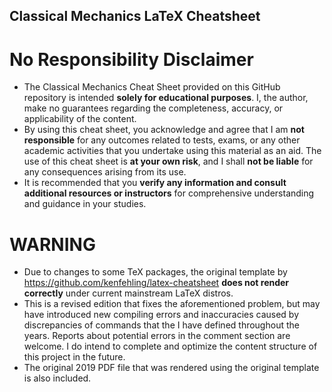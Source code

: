 ## Classical Mechanics LaTeX Cheatsheet

# No Responsibility Disclaimer
- The Classical Mechanics Cheat Sheet provided on this GitHub repository is intended **solely for educational purposes**. I, the author, make no guarantees regarding the completeness, accuracy, or applicability of the content.
- By using this cheat sheet, you acknowledge and agree that I am **not responsible** for any outcomes related to tests, exams, or any other academic activities that you undertake using this material as an aid. The use of this cheat sheet is **at your own risk**, and I shall **not be liable** for any consequences arising from its use.
- It is recommended that you **verify any information and consult additional resources or instructors** for comprehensive understanding and guidance in your studies.

# WARNING
- Due to changes to some TeX packages, the original template by https://github.com/kenfehling/latex-cheatsheet **does not render correctly** under current mainstream LaTeX distros.
- This is a revised edition that fixes the aforementioned problem, but may have introduced new compiling errors and inaccuracies caused by discrepancies of commands that the I have defined throughout the years. Reports about potential errors in the comment section are welcome. I do intend to complete and optimize the content structure of this project in the future.
- The original 2019 PDF file that was rendered using the original template is also included.
